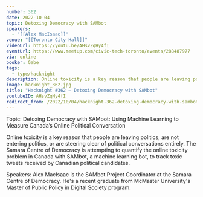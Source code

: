 ```yaml
---
number: 362
date: 2022-10-04
topic: Detoxing Democracy with SAMbot
speakers:
  - "[[Alex MacIsaac]]"
venue: "[[Toronto City Hall]]"
videoUrl: https://youtu.be/AHsvZqHy4fI
eventUrl: https://www.meetup.com/civic-tech-toronto/events/288487977
via: online
booker: Gabe
tags:
  - type/hacknight
description: Online toxicity is a key reason that people are leaving politics, are not entering politics, or are steering clear of political conversations entirely. The Samara Centre of Democracy is attempting to quantify the online toxicity problem in Canada with SAMbot, a machine learning bot, to track toxic tweets received by Canadian political candidates.
image: hacknight_362.jpg
title: "Hacknight #362 – Detoxing Democracy with SAMbot"
youtubeID: AHsvZqHy4fI
redirect_from: /2022/10/04/hacknight-362-detoxing-democracy-with-sambot-with-alex-macisaac/
---
```


Topic:
Detoxing Democracy with SAMbot: Using Machine Learning to Measure Canada’s Online Political Conversation

Online toxicity is a key reason that people are leaving politics, are not entering politics, or are steering clear of political conversations entirely. The Samara Centre of Democracy is attempting to quantify the online toxicity problem in Canada with SAMbot, a machine learning bot, to track toxic tweets received by Canadian political candidates.

Speakers:
Alex MacIsaac is the SAMbot Project Coordinator at the Samara Centre of Democracy. He's a recent graduate from McMaster University's Master of Public Policy in Digital Society program.
